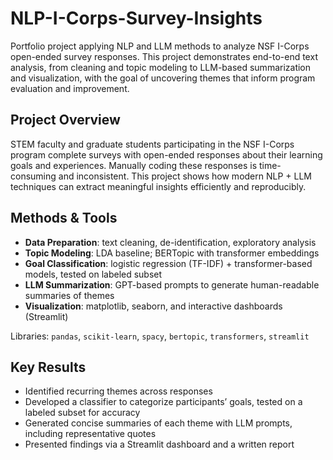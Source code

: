 # NLP-I-Corps-Survey-Insights
Portfolio project applying NLP and LLM methods to analyze NSF I-Corps open-ended survey responses.
This project demonstrates end-to-end text analysis, from cleaning and topic modeling to LLM-based summarization and visualization, with the goal of uncovering themes that inform program evaluation and improvement.

## Project Overview

STEM faculty and graduate students participating in the NSF I-Corps program complete surveys with open-ended responses about their learning goals and experiences. Manually coding these responses is time-consuming and inconsistent.
This project shows how modern NLP + LLM techniques can extract meaningful insights efficiently and reproducibly.

## Methods & Tools

- **Data Preparation**: text cleaning, de-identification, exploratory analysis  
- **Topic Modeling**: LDA baseline; BERTopic with transformer embeddings  
- **Goal Classification**: logistic regression (TF-IDF) + transformer-based models, tested on labeled subset  
- **LLM Summarization**: GPT-based prompts to generate human-readable summaries of themes  
- **Visualization**: matplotlib, seaborn, and interactive dashboards (Streamlit)

Libraries: `pandas`, `scikit-learn`, `spacy`, `bertopic`, `transformers`, `streamlit`


## Key Results 

- Identified recurring themes across responses  
- Developed a classifier to categorize participants’ goals, tested on a labeled subset for accuracy  
- Generated concise summaries of each theme with LLM prompts, including representative quotes  
- Presented findings via a Streamlit dashboard and a written report  
